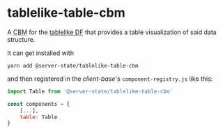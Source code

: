 # tablelike-table-cbm

A <abbr title="client-base module">CBM</abbr> for the [tablelike DF](https://github.com/server-state/specs/blob/master/arch/data-formats.md#tabletable-like) that provides a table visualization of said data structure.

It can get installed with

```shell script
yarn add @server-state/tablelike-table-cbm
```

and then registered in the *client-base*'s `component-registry.js` like this:

```js
import Table from '@server-state/tablelike-table-cbm'

const components = {
    [...],
    table: Table
}
```

